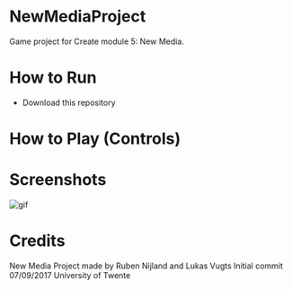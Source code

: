 # NewMediaProject

Game project for Create module 5: New Media. 

# How to Run

* Download this repository

# How to Play (Controls)

# Screenshots

![gif](NewMediaProject/Documents/Screenshots/giphy.gif)

# Credits

New Media Project made by Ruben Nijland and Lukas Vugts
Initial commit 07/09/2017
University of Twente

